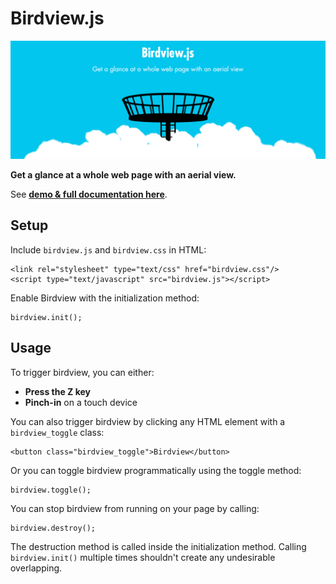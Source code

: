 # Birdview.js

![Screenshot](birdview_banner.png)

**Get a glance at a whole web page with an aerial view.**

See [**demo & full documentation here**](https://www.achrafkassioui.com/birdview/).

## Setup

Include `birdview.js` and `birdview.css` in HTML:

```
<link rel="stylesheet" type="text/css" href="birdview.css"/>
<script type="text/javascript" src="birdview.js"></script>
```

Enable Birdview with the initialization method:

```
birdview.init();
```

## Usage

To trigger birdview, you can either:

- **Press the Z key**
- **Pinch-in** on a touch device

You can also trigger birdview by clicking any HTML element with a `birdview_toggle` class:

```
<button class="birdview_toggle">Birdview</button>
```

Or you can toggle birdview programmatically using the toggle method:

```
birdview.toggle();
```

You can stop birdview from running on your page by calling:

```
birdview.destroy();
```

The destruction method is called inside the initialization method. Calling `birdview.init()` multiple times shouldn't create any undesirable overlapping.
